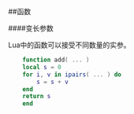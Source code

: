 ##函数



####变长参数

Lua中的函数可以接受不同数量的实参。

```lua
    function add( ... )
	local s = 0
	for i, v in ipairs( ... ) do
		s = s + v
	end
	return s
	end
```